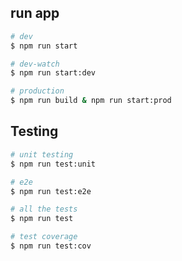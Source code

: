 


## run app

```bash
# dev
$ npm run start

# dev-watch
$ npm run start:dev

# production
$ npm run build & npm run start:prod
```

## Testing

```bash
# unit testing
$ npm run test:unit

# e2e
$ npm run test:e2e

# all the tests
$ npm run test

# test coverage
$ npm run test:cov
```

